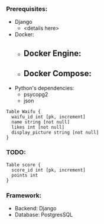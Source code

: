 ### Prerequisites:
  - Django
    - \<details here\>
  - Docker:
    - Docker Engine:
      - 
    - Docker Compose:
      - 
  - Python's dependencies:
    - psycopg2
    - json
    

```
Table Waifu {
  waifu_id int [pk, increment]
  name string [not null]
  likes int [not null]
  display_picture string [not null]
}
```

### TODO:
```
Table score {
  score_id int [pk, increment]
  points int
}
```

### Framework:
  - Backend: Django
  - Database: PostgresSQL
